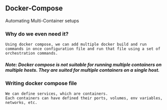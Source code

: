 ## Docker-Compose

Automating Multi-Container setups

### Why do we even need it?

    Using docker compose, we can add multiple docker build and run commands in once configuration file and run that file using a set of orchestration commands.

##### Note: Docker compose is not suitable for running multiple containers on multiple hosts. They are suited for multiple containers on a single host.

### Writing docker compose file

    We can define services, which are containers.
    Each containers can have defined their ports, volumes, env variables, networks, etc.
